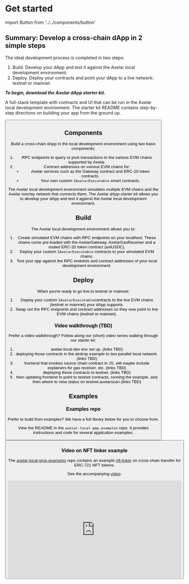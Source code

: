 # Get started

import Button from '../../components/button'

## Summary: Develop a cross-chain dApp in 2 simple steps

The ideal development process is completed in two steps: 

1. Build. Develop your dApp and test it against the Axelar local development environment.
2. Deploy. Deploy your contracts and point your dApp to a live network: testnet or mainnet.

**_To begin, download the Axelar dApp starter kit._**

A full-stack template with contracts and UI that can be run in the Axelar local development environment. The starter kit README contains step-by-step directions on building your app from the ground up.

<Button title="Axelar DApp Starter Kit" url="https://github.com/axelarnetwork/axelar-dapp-starter-kit" />

## Components
Build a cross-chain dApp in the local development environment using two basic components:

1. RPC endpoints to query or post transactions to the various EVM chains supported by Axelar.
2. Contract addresses on various EVM chains for:
    - Axelar services such as the Gateway contract and ERC-20 token contracts.
    - Your own custom `IAxelarExecutable` smart contracts.

The Axelar local development environment simulates multiple EVM chains and the Axelar overlay network that connects them. The _Axelar dApp starter kit_ allows you to develop your dApp and test it against the Axelar local development environment.

## Build

The Axelar local development environment allows you to:

1. Create simulated EVM chains with RPC endpoints on your localhost. These chains come pre-loaded with the AxelarGateway, AxelarGasReceiver and a routed ERC-20 token contract (axlUSDC).
2. Deploy your custom `IAxelarExecutable` contracts to your simulated EVM chains.
3. Test your app against the RPC endoints and contract addresses of your local development environment.

## Deploy

When you're ready to go live to testnet or mainnet: 

1. Deploy your custom `IAxelarExecutable`contracts to the live EVM chains (testnet or mainnet) your dApp supports. 
2. Swap out the RPC endpoints and contract addresses so they now point to live EVM chains (testnet or mainnet).

### Video walkthrough (TBD)

Prefer a video walkthrough? Follow along our (short) video series walking through our starter kit:
1. axelar-local-dev env set up. (links TBD)
2. deploying those contracts in the airdrop example to two parallel local network. (links TBD)
3. frontend that invokes source chain contract in JS. will maybe include explainers for gas receiver, etc. (links TBD)
4. deploying those contracts to testnet. (links TBD)
5. then updating frontend to point to testnet contracts, running the example, and then where to view status on testnet.axelarscan (links TBD)

## Examples

### Examples repo

Prefer to build from examples? We have a full library below for you to choose from.

View the README in the `axelar-local-gmp-examples` repo. It provides instructions and code for several application examples.

<Button title="Examples" url="https://github.com/axelarnetwork/axelar-local-gmp-examples" />

[//]: # (Suggest we put this on one of the GMP pages, and also create a page that lists all videos, once we have more than 2.)

### Video on NFT linker example

The [axelar-local-gmp-examples](https://github.com/axelarnetwork/axelar-local-gmp-examples) repo contains an example [nft-linker](https://github.com/axelarnetwork/axelar-local-gmp-examples/tree/main/examples/nft-linker) on cross-chain transfer for ERC-721 NFT tokens.

See the accompanying [video](https://www.youtube.com/watch?v=pAxuQ7PIl8g):

<iframe width="560" height="315" src="https://www.youtube.com/embed/pAxuQ7PIl8g" title="YouTube video player" frameborder="0" allow="accelerometer; autoplay; clipboard-write; encrypted-media; gyroscope; picture-in-picture; fullscreen"></iframe>
